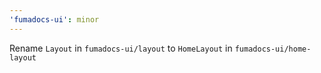 ```yaml
---
'fumadocs-ui': minor
---
```


Rename `Layout` in `fumadocs-ui/layout` to `HomeLayout` in `fumadocs-ui/home-layout`
